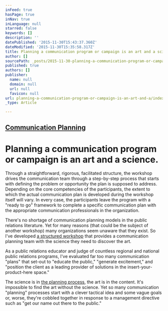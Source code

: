 ```yaml
---
inFeed: true
hasPage: true
inNav: true
inLanguage: null
starred: false
keywords: []
description: ''
datePublished: '2015-11-30T15:43:37.360Z'
dateModified: '2015-11-30T15:35:58.317Z'
title: Planning a communication program or campaign is an art and a science.
author: []
sourcePath: _posts/2015-11-30-planning-a-communication-program-or-campaign-is-an-art-and-a.md
published: true
authors: []
publisher:
  name: null
  domain: null
  url: null
  favicon: null
url: planning-a-communication-program-or-campaign-is-an-art-and-a/index.html
_type: Article

---
```

## [Communication Planning][0]

# Planning a communication program or campaign is an art and a science.

Through a straightforward, rigorous, facilitated structure, the workshop drives the communication team through a step-by-step process that starts with defining the problem or opportunity the plan is supposed to address. Depending on the core competencies of the participants, the extent to which the actual communication plan is developed during the workshop itself will vary.  In every case, the participants leave the program with a "ready to go" framework to complete a specific communication plan with the appropriate communication professionals in the organization.

There's no shortage of communication planning models in the public relations literature.  Yet for many reasons (that could be the subject of another workshop) many organizations seem unaware that they exist.  So I've developed [a structured workshop][1] that provides a communication planning team with the science they need to discover the art.

As a public relations educator and judge of countless regional and national public relations programs, I've evaluated far too many communication "plans" that set-out to "educate the public," "generate excitement," and "position the client as a leading provider of solutions in the insert-your-product-here space."

The science is in [the planning process][2], the art is in the content.  It's impossible to find the art without the science.  Yet so many communication "planning" processes start with a clever tactical idea and some vague goals or, worse, they're cobbled together in response to a management directive such as "get our name out there to the public."

[0]: http://theprguy.com/workshops/communication-planning "Communication Planning"
[1]: http://theprguy.com/workshops/communication-planning
[2]: http://theprguy.com/catalog/tprg-2010-005/professional-communication-planning-process